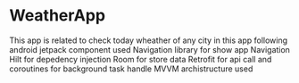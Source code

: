 # WeatherApp
This app is related to check today wheather of any city
in this app following android jetpack component used
Navigation library for show app Navigation
Hilt for depedency injection
Room for store data
Retrofit for api call and coroutines for background task handle
MVVM archistructure used
